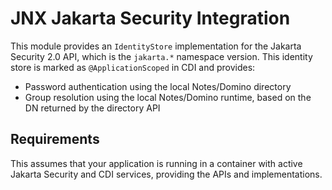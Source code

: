# JNX Jakarta Security Integration

This module provides an `IdentityStore` implementation for the Jakarta Security 2.0 API, which is the `jakarta.*` namespace version. This identity store is marked as `@ApplicationScoped` in CDI and provides:

- Password authentication using the local Notes/Domino directory
- Group resolution using the local Notes/Domino runtime, based on the DN returned by the directory API


## Requirements

This assumes that your application is running in a container with active Jakarta Security and CDI services, providing the APIs and implementations.